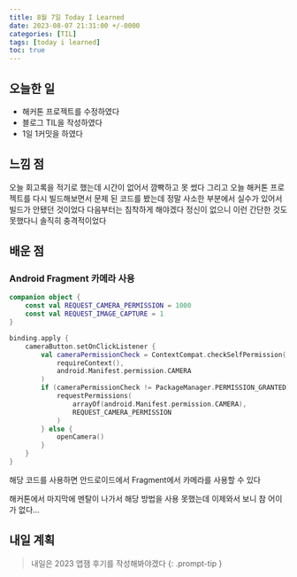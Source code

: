 ```yaml
---
title: 8월 7일 Today I Learned
date: 2023-08-07 21:31:00 +/-0000
categories: [TIL]
tags: [today i learned]
toc: true
---
```


## 오늘한 일

* 해커톤 프로젝트를 수정하였다
* 블로그 TIL을 작성하였다
* 1일 1커밋을 하였다

## 느낌 점

오늘 회고록을 적기로 했는데 시간이 없어서 깜빡하고 못 썼다 그리고 오늘 해커톤 프로젝트를 다시 빌드해보면서 문제 된 코드를 봤는데 정말 사소한 부분에서 실수가 있어서 빌드가 안됐던 것이었다 다음부터는 침착하게 해야겠다 정신이 없으니 이런 간단한 것도 못했다니 솔직히 충격적이었다

## 배운 점

### Android Fragment 카메라 사용

~~~kotlin
companion object {
    const val REQUEST_CAMERA_PERMISSION = 1000
    const val REQUEST_IMAGE_CAPTURE = 1
}

binding.apply {
    cameraButton.setOnClickListener {
        val cameraPermissionCheck = ContextCompat.checkSelfPermission(
            requireContext(),
            android.Manifest.permission.CAMERA
        )
        if (cameraPermissionCheck != PackageManager.PERMISSION_GRANTED) {
            requestPermissions(
                arrayOf(android.Manifest.permission.CAMERA),
                REQUEST_CAMERA_PERMISSION
            )
        } else {
            openCamera()
        }
    }
}
~~~

해당 코드를 사용하면 안드로이드에서 Fragment에서 카메라를 사용할 수 있다

해커톤에서 마지막에 멘탈이 나가서 해당 방법을 사용 못했는데 이제와서 보니 참 어이가 없다...

## 내일 계획

> 내일은 2023 앱잼 후기를 작성해봐야겠다
{: .prompt-tip }
